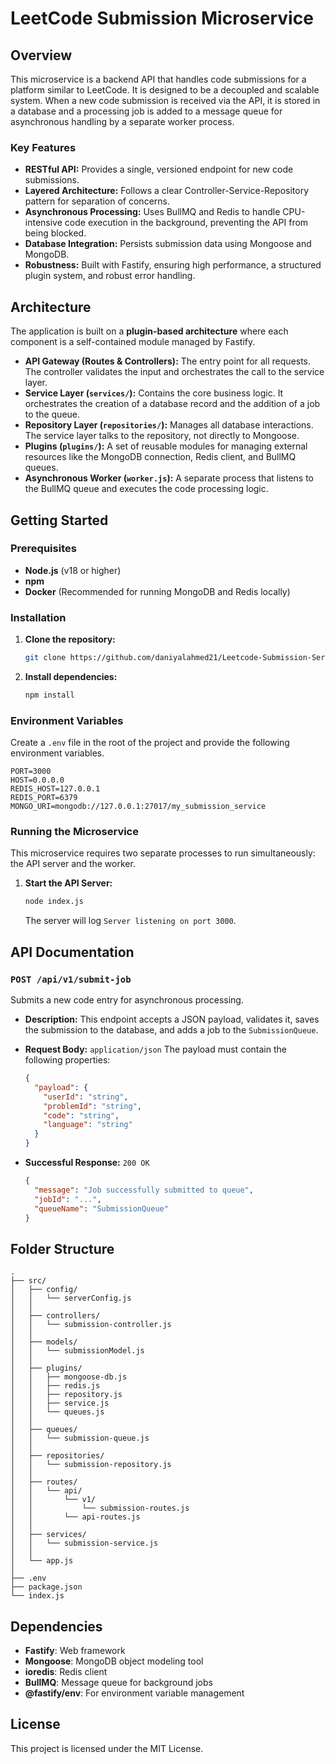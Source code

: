 # LeetCode Submission Microservice

## Overview

This microservice is a backend API that handles code submissions for a platform similar to LeetCode. It is designed to be a decoupled and scalable system. When a new code submission is received via the API, it is stored in a database and a processing job is added to a message queue for asynchronous handling by a separate worker process.

### Key Features

  * **RESTful API:** Provides a single, versioned endpoint for new code submissions.
  * **Layered Architecture:** Follows a clear Controller-Service-Repository pattern for separation of concerns.
  * **Asynchronous Processing:** Uses BullMQ and Redis to handle CPU-intensive code execution in the background, preventing the API from being blocked.
  * **Database Integration:** Persists submission data using Mongoose and MongoDB.
  * **Robustness:** Built with Fastify, ensuring high performance, a structured plugin system, and robust error handling.

## Architecture

The application is built on a **plugin-based architecture** where each component is a self-contained module managed by Fastify.

  * **API Gateway (Routes & Controllers):** The entry point for all requests. The controller validates the input and orchestrates the call to the service layer.
  * **Service Layer (`services/`):** Contains the core business logic. It orchestrates the creation of a database record and the addition of a job to the queue.
  * **Repository Layer (`repositories/`):** Manages all database interactions. The service layer talks to the repository, not directly to Mongoose.
  * **Plugins (`plugins/`):** A set of reusable modules for managing external resources like the MongoDB connection, Redis client, and BullMQ queues.
  * **Asynchronous Worker (`worker.js`):** A separate process that listens to the BullMQ queue and executes the code processing logic.

## Getting Started

### Prerequisites

  * **Node.js** (v18 or higher)
  * **npm**
  * **Docker** (Recommended for running MongoDB and Redis locally)

### Installation

1.  **Clone the repository:**

    ```bash
    git clone https://github.com/daniyalahmed21/Leetcode-Submission-Service
    ```

2.  **Install dependencies:**

    ```bash
    npm install
    ```

### Environment Variables

Create a `.env` file in the root of the project and provide the following environment variables.

```env
PORT=3000
HOST=0.0.0.0
REDIS_HOST=127.0.0.1
REDIS_PORT=6379
MONGO_URI=mongodb://127.0.0.1:27017/my_submission_service
```

### Running the Microservice

This microservice requires two separate processes to run simultaneously: the API server and the worker.

1.  **Start the API Server:**

    ```bash
    node index.js
    ```

    The server will log `Server listening on port 3000`.



## API Documentation

### `POST /api/v1/submit-job`

Submits a new code entry for asynchronous processing.

  * **Description:** This endpoint accepts a JSON payload, validates it, saves the submission to the database, and adds a job to the `SubmissionQueue`.

  * **Request Body:** `application/json`
    The payload must contain the following properties:

    ```json
    {
      "payload": {
        "userId": "string",
        "problemId": "string",
        "code": "string",
        "language": "string"
      }
    }
    ```

  * **Successful Response:** `200 OK`

    ```json
    {
      "message": "Job successfully submitted to queue",
      "jobId": "...",
      "queueName": "SubmissionQueue"
    }
    ```


## Folder Structure

```
.
├── src/
│   ├── config/
│   │   └── serverConfig.js
│   │
│   ├── controllers/
│   │   └── submission-controller.js
│   │
│   ├── models/
│   │   └── submissionModel.js
│   │
│   ├── plugins/
│   │   ├── mongoose-db.js
│   │   ├── redis.js
│   │   ├── repository.js
│   │   ├── service.js
│   │   └── queues.js
│   │
│   ├── queues/
│   │   └── submission-queue.js
│   │
│   ├── repositories/
│   │   └── submission-repository.js
│   │
│   ├── routes/
│   │   └── api/
│   │       └── v1/
│   │           └── submission-routes.js
│   │       └── api-routes.js
│   │
│   ├── services/
│   │   └── submission-service.js
│   │
│   └── app.js
│
├── .env
├── package.json
└── index.js
```

## Dependencies

  * **Fastify**: Web framework
  * **Mongoose**: MongoDB object modeling tool
  * **ioredis**: Redis client
  * **BullMQ**: Message queue for background jobs
  * **@fastify/env**: For environment variable management

## License

This project is licensed under the MIT License.